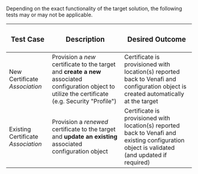 Depending on the exact functionality of the target solution, the following tests may or may not be applicable.

| <h3>**Test Case**</h3> | <h3>**Description**</h3> | <h3>**Desired Outcome**</h3> |
| --- | --- | --- |
| New Certificate *Association* | Provision a *new* certificate to the target and **create a new** associated configuration object to utilize the certificate (e.g. Security "Profile") | Certificate is provisioned with location(s) reported back to Venafi and configuration object is created automatically at the target | 
| Existing Certificate *Association* | Provision a *renewed* certificate to the target and **update an existing** associated configuration object | Certificate is provisioned with location(s) reported back to Venafi and existing configuration object is validated (and updated if required) | 

